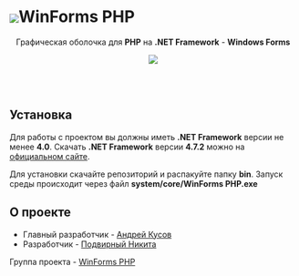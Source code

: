 <h1><img align="center" src="https://i.postimg.cc/vmzzn9PX/e-Iqnn3-Zx-Ptw.jpg">WinForms PHP</h1>
<p align="center">Графическая оболочка для <b>PHP</b> на <b>.NET Framework</b> - <b>Windows Forms</b></p>

<p align="center"><img src="https://travis-ci.org/KRypt0nn/WinForms-PHP.svg?branch=master"></p><br><br>

## Установка

Для работы с проектом вы должны иметь **.NET Framework** версии не менее **4.0**. Скачать **.NET Framework** версии **4.7.2** можно на [официальном сайте](https://dotnet.microsoft.com/download/dotnet-framework-runtime/net472).

Для установки скачайте репозиторий и распакуйте папку **bin**. Запуск среды происходит через файл **system/core/WinForms PHP.exe**

## О проекте

* Главный разработчик - [Андрей Кусов](https://vk.com/postmessagea)
* Разработчик - [Подвирный Никита](https://vk.com/technomindlp)

Группа проекта - [WinForms PHP](https://vk.com/winforms)

